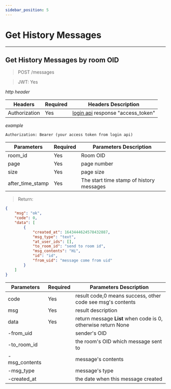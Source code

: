 ```yaml
---
sidebar_position: 5
---
```


# Get History Messages
___
## Get History Messages by room OID
> POST /messages

> JWT: Yes

*http header*

| Headers  | Required |  Headers Description|
| ------------- | ------------- |--------|
| Authorization  | Yes  |  [login api](/docs/SwapChat/User/user-login#login-with-metamask-sign) response "access_token" |

*example*

```
Authorization: Bearer (your access token from login api)
```

| Parameters | Required |  Parameters Description|
| ------------- | ------------- |--------|
| room_id  | Yes  |  Room OID  |
| page  | Yes  |  page number  |
| size  | Yes  |  page size  |
| after_time_stamp  | Yes  | The start time stamp of history messages |

> Return:

```json
{
    "msg": "ok",
    "code": 0,
    "data": [
        {
            "created_at": 1643444624578432887,
            "msg_type": "text",
            "at_user_ids": [],
            "to_room_id": "send to room id",
            "msg_contents": "Hi",
            "id": "id",
            "from_uid": "message come from uid"
        }
    ]
}
```

| Parameters  | Required |  Parameters Description|
| ------------- | ------------- |--------|
| code  | Yes  |  result code,0 means success, other code see msg's contents  |
| msg  | Yes  | result description   |
| data  | Yes  | return message **List** when code is 0, otherwise return None |
| -from_uid  |   | sender's OID |
| -to_room_id  |   | the room's OID which message sent to |
| -msg_contents  |   | message's contents |
| -msg_type  |   | message's type |
| -created_at  |   | the date when this message created |
